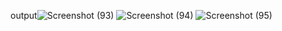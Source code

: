 output![Screenshot (93)](https://github.com/shivcodecf/162/assets/113226699/82ed5718-3391-437a-b709-8015c6172c2e)
![Screenshot (94)](https://github.com/shivcodecf/162/assets/113226699/66bd5bfd-e745-494a-8b8d-e9f342332bf2)
![Screenshot (95)](https://github.com/shivcodecf/162/assets/113226699/ec88d380-7420-4d55-9d74-55fc701d9278)
